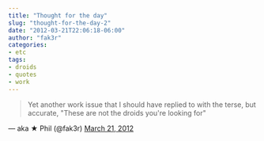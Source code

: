 ```yaml
---
title: "Thought for the day"
slug: "thought-for-the-day-2"
date: "2012-03-21T22:06:18-06:00"
author: "fak3r"
categories:
- etc
tags:
- droids
- quotes
- work
---
```


> Yet another work issue that I should have replied to with the terse, but accurate, "These are not the droids you're looking for"

— aka ★ Phil (@fak3r) [March 21, 2012](https://twitter.com/fak3r/status/182503405518991361)



